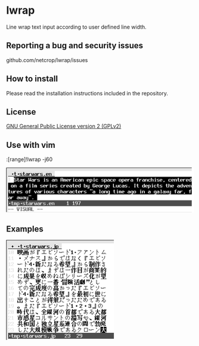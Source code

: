 # lwrap
Line wrap text input according to user defined line width.

## Reporting a bug and security issues

github.com/netcrop/lwrap/issues

## How to install

Please read the installation instructions included in the repository.

## License

[GNU General Public License version 2 (GPLv2)](https://github.com/netcrop/lwrap/COPYING)

## Use with vim
:[range]!lwrap -j60

![Alt text](misc/lwrap.gif?raw=true "")

## Examples

![Alt text](misc/examples.gif?raw=true "")

